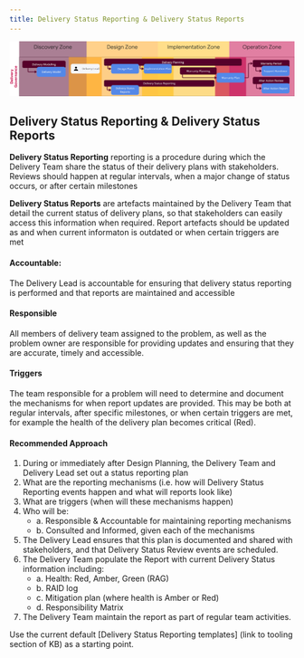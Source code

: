 ```yaml
---
title: Delivery Status Reporting & Delivery Status Reports
---
```


![Delivery Status Reporting & Delivery Status Reports](../delivery-governance.png)

## Delivery Status Reporting & Delivery Status Reports

**Delivery Status Reporting** reporting is a procedure during which the Delivery Team share the status of their delivery plans with stakeholders. Reviews should happen at regular intervals, when a major change of status occurs, or after certain milestones

**Delivery Status Reports** are artefacts maintained by the Delivery Team that detail the current status of delivery plans, so that stakeholders can easily access this information when required. Report artefacts should be updated as and when current informaton is outdated or when certain triggers are met



#### Accountable: 
The Delivery Lead is accountable for ensuring that delivery status reporting is performed and that reports are maintained and accessible

#### Responsible 
All members of delivery team assigned to the problem, as well as the problem owner are responsible for providing updates and ensuring that they are accurate, timely and accessible.

#### Triggers
The team responsible for a problem will need to determine and document the mechanisms for when report updates are provided. This may be both at regular intervals, after specific milestones, or when certain triggers are met, for example the health of the delivery plan becomes critical (Red).

#### Recommended Approach

1. During or immediately after Design Planning, the Delivery Team and Delivery Lead set out a status reporting plan
2. What are the reporting mechanisms (i.e. how will Delivery Status Reporting events happen and what will reports look like)
3. What are triggers (when will these mechanisms happen)
4. Who will be:
    - a. Responsible & Accountable for maintaining reporting mechanisms
    - b. Consulted and Informed, given each of the mechanisms
5. The Delivery Lead ensures that this plan is documented and shared with stakeholders, and that Delivery Status Review events are scheduled.
6. The Delivery Team populate the Report with current Delivery Status information including:
    - a. Health: Red, Amber, Green (RAG)
    - b. RAID log
    - c. Mitigation plan (where health is Amber or Red)
    - d. Responsibility Matrix
7. The Delivery Team maintain the report as part of regular team activities.

Use the current default [Delivery Status Reporting templates] (link to tooling section of KB) as a starting point.
